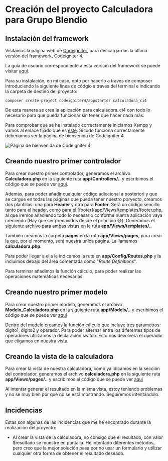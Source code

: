 # Creación del proyecto Calculadora para Grupo Blendio

## Instalación del framework

Visitamos la página web de [Codeigniter](http://codeigniter.com), para descargarnos la última versión del framework, Codeigniter 4.

La guía de usuario correspondiente a esta versión del framework se puede visitar [aquí](https://codeigniter4.github.io/userguide/).

Para su instalación, en mi caso, opto por hacerlo a traves de composer introduciendo la siguiente línea de códgio a traves del terminal e indicando la carpeta de destino del proyecto:

`composer create-project codeigniter4/appstarter calculadora_ci4`

De esta manera se crea la aplicación para calculadora_ci4 con todo lo necesario para que pueda funcionar sin tener que hacer nada más.

Para comprobar que se ha instalado correctamente iniciamos Xampp y vamos al enlace fijado que es [éste](http://localhost:8080/). Si todo funciona correctamente deberiamos ver la página de bienvenida de Codeigniter 4.

![Página de bienvenida de Codeigniter 4](https://codeigniter.com/user_guide/_images/welcome1.png)

## Creando nuestro primer controlador

Para crear nuestro primer controlador, generamos el archivo **Calculadora.php** en la siguiente ruta **app/Controllers/..** y escribimos el código que se puede ver [aquí](app/Controllers/Calculadora.php).

Además, para poder añadir cualquier código adiccional a posteriori y que se cargue en todas las páginas que pueda tener nuestro poryecto, creamos dos plantillas: una para **Header** y otra para **Footer**. Será un código sencillo tanto para el [header](app/Views/templates/header.php), como para el [footer](app/Views/templates/footer.php, al que iremos añadiendo todo lo necesario conforme nuetra aplicación vaya creciendo (Hay que ser precavidos desde el principio &#128517;). Generamos el siguiente archivo para ambas vistas en la ruta **app/Views/templates/..**

También creamos la carpeta **pages** en la ruta **app/Views/pages**, para crear la que, por el momento, será nuestra uníca página. La llamamos **calculadora.php**.

Para poder llegar a ella le indicamos la ruta en **app/Config/Routes.php** y la incluimos debajo del área comentada como "*Route Definitions*".

Para terminar añadimos la función cálculo, para poder realizar las operaciones matemáticas necesarias.

## Creando nuestro primer modelo

Para crear nuestro primer modelo, generamos el archivo **Modelo_Calculadora.php** en la siguiente ruta **app/Models/..** y escribimos el código que se puede ver [aquí](app/Models/Modelo_Calculadora.php)

Dentro del modelo creamos la función cálculo que incluye tres parametros: digito1, digito2 y operador. Para poder alternar entre los diferentes tipos de operadores utilizamos la declaración switch. Esto nos devolvera el operador que eligamos en nuestra vista.

## Creando la vista de la calculadora

Para crear la vista de nuestra calculadora, como ya idicamos en la sección del controlador, generamos el archivo **calculadora.php** en la siguiente ruta **app/Views/pages/..** y escribimos el código que se puede ver [aquí](app/Views/pages/calculadora.php)

Al intentar generar el resultado en la misma vista, estoy teniendo problemas y no se muy bien por qué no se está mostrando. Seguiremos intentándolo.

## Incidencias
Estas son algunas de las incidencias que me he encontrado durante la realización del proyecto:
- Al crear la vista de la calculadora, no consigo que el resultado, con valor $resultado se muestre en pantalla. He intentado diferentes métodos, pero creo que la mejor solución pasa por no usar un formulario y utilizar cualquier otra forma de obtener el resultado deseado.